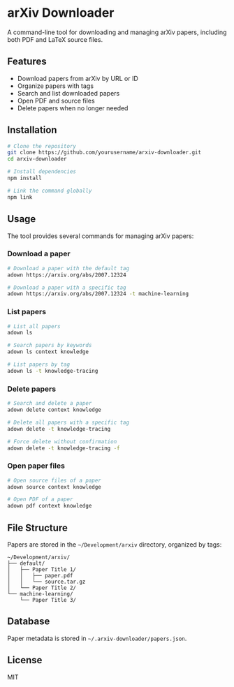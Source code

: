 # arXiv Downloader

A command-line tool for downloading and managing arXiv papers, including both PDF and LaTeX source files.

## Features

- Download papers from arXiv by URL or ID
- Organize papers with tags
- Search and list downloaded papers
- Open PDF and source files
- Delete papers when no longer needed

## Installation

```bash
# Clone the repository
git clone https://github.com/yourusername/arxiv-downloader.git
cd arxiv-downloader

# Install dependencies
npm install

# Link the command globally
npm link
```

## Usage

The tool provides several commands for managing arXiv papers:

### Download a paper

```bash
# Download a paper with the default tag
adown https://arxiv.org/abs/2007.12324

# Download a paper with a specific tag
adown https://arxiv.org/abs/2007.12324 -t machine-learning
```

### List papers

```bash
# List all papers
adown ls

# Search papers by keywords
adown ls context knowledge

# List papers by tag
adown ls -t knowledge-tracing
```

### Delete papers

```bash
# Search and delete a paper
adown delete context knowledge

# Delete all papers with a specific tag
adown delete -t knowledge-tracing

# Force delete without confirmation
adown delete -t knowledge-tracing -f
```

### Open paper files

```bash
# Open source files of a paper
adown source context knowledge

# Open PDF of a paper
adown pdf context knowledge
```

## File Structure

Papers are stored in the `~/Development/arxiv` directory, organized by tags:

```
~/Development/arxiv/
├── default/
│   ├── Paper Title 1/
│   │   ├── paper.pdf
│   │   └── source.tar.gz
│   └── Paper Title 2/
└── machine-learning/
    └── Paper Title 3/
```

## Database

Paper metadata is stored in `~/.arxiv-downloader/papers.json`.

## License

MIT